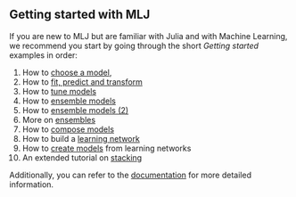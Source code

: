 ## Getting started with MLJ

If you are new to MLJ but are familiar with Julia and with Machine Learning, we recommend you start by going through the short _Getting started_ examples in order:

1. How to [choose a model](/getting-started/choosing-a-model/),
1. How to [fit, predict and transform](/getting-started/fit-and-predict/)
1. How to [tune models](/getting-started/model-tuning/)
1. How to [ensemble models](/getting-started/ensembles/)
1. How to [ensemble models (2)](/getting-started/ensembles-2/)
1. More on [ensembles](/getting-started/ensembles-3/)
1. How to [compose models](/getting-started/composing-models/)
1. How to build a [learning network](/getting-started/learning-networks/)
1. How to [create models](/getting-started/learning-networks-2/) from learning networks
1. An extended tutorial on [stacking](/getting-started/stacking/)

Additionally, you can refer to the [documentation](https://alan-turing-institute.github.io/MLJ.jl/stable/) for more detailed information.
